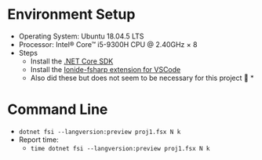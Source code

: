 # Environment Setup
  * Operating System: Ubuntu 18.04.5 LTS
  * Processor: Intel® Core™ i5-9300H CPU @ 2.40GHz × 8 
  * Steps
    * Install the [.NET Core SDK](https://dotnet.microsoft.com/download)
    * Install the [Ionide-fsharp extension for VSCode](https://marketplace.visualstudio.com/items?itemName=Ionide.Ionide-fsharp)
    * Also did these but does not seem to be necessary for this project :thinking:
      *
# Command Line
  * ```dotnet fsi --langversion:preview proj1.fsx N k```
  * Report time:
    * ```time dotnet fsi --langversion:preview proj1.fsx N k```
